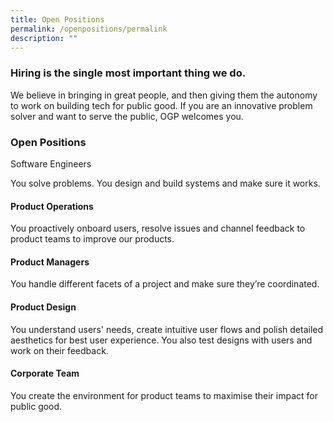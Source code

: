 ```yaml
---
title: Open Positions
permalink: /openpositions/permalink
description: ""
---
```

### Hiring is the single most important thing we do.

We believe in bringing in great people, and then giving them the autonomy to work on building tech for public good. If you are an innovative problem solver and want to serve the public, OGP welcomes you.

### Open Positions
Software Engineers 

You solve problems. You design and build systems and make sure it works. 

#### Product Operations 
You proactively onboard users, resolve issues and channel feedback to product teams to improve our products.

#### Product Managers 
You handle different facets of a project and make sure they’re coordinated.

#### Product Design 
You understand users' needs, create intuitive user flows and polish detailed aesthetics for best user experience. You also test designs with users and work on their feedback.

#### Corporate Team 
You create the environment for product teams to maximise their impact for public good.